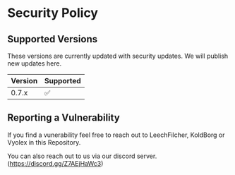 # Security Policy

## Supported Versions

These versions are currently updated with security updates. We will publish new updates here.

| Version | Supported          |
| ------- | ------------------ |
| 0.7.x   | :white_check_mark: |

## Reporting a Vulnerability

If you find a vunerability feel free to reach out to LeechFilcher, KoldBorg or Vyolex in this Repository.

You can also reach out to us via our discord server. (https://discord.gg/Z7AEjHaWc3)
